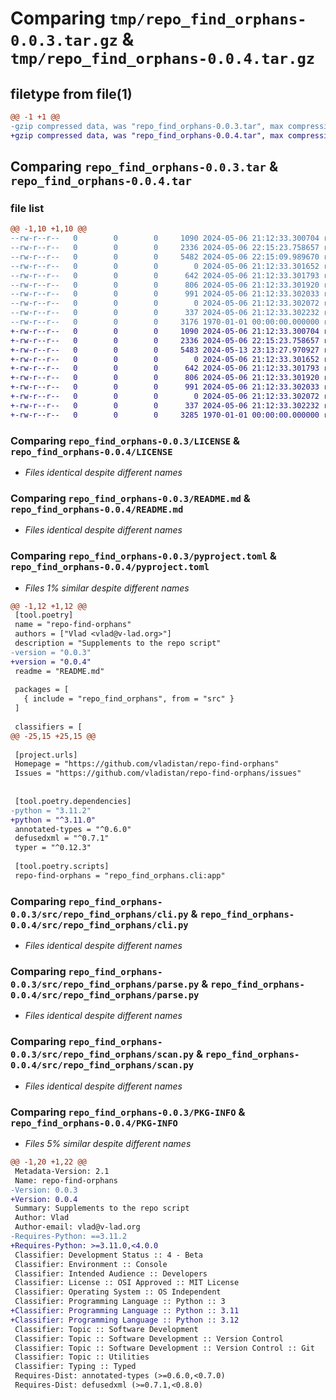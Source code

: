 # Comparing `tmp/repo_find_orphans-0.0.3.tar.gz` & `tmp/repo_find_orphans-0.0.4.tar.gz`

## filetype from file(1)

```diff
@@ -1 +1 @@
-gzip compressed data, was "repo_find_orphans-0.0.3.tar", max compression
+gzip compressed data, was "repo_find_orphans-0.0.4.tar", max compression
```

## Comparing `repo_find_orphans-0.0.3.tar` & `repo_find_orphans-0.0.4.tar`

### file list

```diff
@@ -1,10 +1,10 @@
--rw-r--r--   0        0        0     1090 2024-05-06 21:12:33.300704 repo_find_orphans-0.0.3/LICENSE
--rw-r--r--   0        0        0     2336 2024-05-06 22:15:23.758657 repo_find_orphans-0.0.3/README.md
--rw-r--r--   0        0        0     5482 2024-05-06 22:15:09.989670 repo_find_orphans-0.0.3/pyproject.toml
--rw-r--r--   0        0        0        0 2024-05-06 21:12:33.301652 repo_find_orphans-0.0.3/src/repo_find_orphans/__init__.py
--rw-r--r--   0        0        0      642 2024-05-06 21:12:33.301793 repo_find_orphans-0.0.3/src/repo_find_orphans/cli.py
--rw-r--r--   0        0        0      806 2024-05-06 21:12:33.301920 repo_find_orphans-0.0.3/src/repo_find_orphans/parse.py
--rw-r--r--   0        0        0      991 2024-05-06 21:12:33.302033 repo_find_orphans-0.0.3/src/repo_find_orphans/scan.py
--rw-r--r--   0        0        0        0 2024-05-06 21:12:33.302072 repo_find_orphans-0.0.3/src/repo_find_orphans/types/__init__.py
--rw-r--r--   0        0        0      337 2024-05-06 21:12:33.302232 repo_find_orphans-0.0.3/src/repo_find_orphans/types/project.py
--rw-r--r--   0        0        0     3176 1970-01-01 00:00:00.000000 repo_find_orphans-0.0.3/PKG-INFO
+-rw-r--r--   0        0        0     1090 2024-05-06 21:12:33.300704 repo_find_orphans-0.0.4/LICENSE
+-rw-r--r--   0        0        0     2336 2024-05-06 22:15:23.758657 repo_find_orphans-0.0.4/README.md
+-rw-r--r--   0        0        0     5483 2024-05-13 23:13:27.970927 repo_find_orphans-0.0.4/pyproject.toml
+-rw-r--r--   0        0        0        0 2024-05-06 21:12:33.301652 repo_find_orphans-0.0.4/src/repo_find_orphans/__init__.py
+-rw-r--r--   0        0        0      642 2024-05-06 21:12:33.301793 repo_find_orphans-0.0.4/src/repo_find_orphans/cli.py
+-rw-r--r--   0        0        0      806 2024-05-06 21:12:33.301920 repo_find_orphans-0.0.4/src/repo_find_orphans/parse.py
+-rw-r--r--   0        0        0      991 2024-05-06 21:12:33.302033 repo_find_orphans-0.0.4/src/repo_find_orphans/scan.py
+-rw-r--r--   0        0        0        0 2024-05-06 21:12:33.302072 repo_find_orphans-0.0.4/src/repo_find_orphans/types/__init__.py
+-rw-r--r--   0        0        0      337 2024-05-06 21:12:33.302232 repo_find_orphans-0.0.4/src/repo_find_orphans/types/project.py
+-rw-r--r--   0        0        0     3285 1970-01-01 00:00:00.000000 repo_find_orphans-0.0.4/PKG-INFO
```

### Comparing `repo_find_orphans-0.0.3/LICENSE` & `repo_find_orphans-0.0.4/LICENSE`

 * *Files identical despite different names*

### Comparing `repo_find_orphans-0.0.3/README.md` & `repo_find_orphans-0.0.4/README.md`

 * *Files identical despite different names*

### Comparing `repo_find_orphans-0.0.3/pyproject.toml` & `repo_find_orphans-0.0.4/pyproject.toml`

 * *Files 1% similar despite different names*

```diff
@@ -1,12 +1,12 @@
 [tool.poetry]
 name = "repo-find-orphans"
 authors = ["Vlad <vlad@v-lad.org>"]
 description = "Supplements to the repo script"
-version = "0.0.3"
+version = "0.0.4"
 readme = "README.md"
 
 packages = [
   { include = "repo_find_orphans", from = "src" }
 ]
 
 classifiers = [
@@ -25,15 +25,15 @@
 
 [project.urls]
 Homepage = "https://github.com/vladistan/repo-find-orphans"
 Issues = "https://github.com/vladistan/repo-find-orphans/issues"
 
 
 [tool.poetry.dependencies]
-python = "3.11.2"
+python = "^3.11.0"
 annotated-types = "^0.6.0"
 defusedxml = "^0.7.1"
 typer = "^0.12.3"
 
 [tool.poetry.scripts]
 repo-find-orphans = "repo_find_orphans.cli:app"
```

### Comparing `repo_find_orphans-0.0.3/src/repo_find_orphans/cli.py` & `repo_find_orphans-0.0.4/src/repo_find_orphans/cli.py`

 * *Files identical despite different names*

### Comparing `repo_find_orphans-0.0.3/src/repo_find_orphans/parse.py` & `repo_find_orphans-0.0.4/src/repo_find_orphans/parse.py`

 * *Files identical despite different names*

### Comparing `repo_find_orphans-0.0.3/src/repo_find_orphans/scan.py` & `repo_find_orphans-0.0.4/src/repo_find_orphans/scan.py`

 * *Files identical despite different names*

### Comparing `repo_find_orphans-0.0.3/PKG-INFO` & `repo_find_orphans-0.0.4/PKG-INFO`

 * *Files 5% similar despite different names*

```diff
@@ -1,20 +1,22 @@
 Metadata-Version: 2.1
 Name: repo-find-orphans
-Version: 0.0.3
+Version: 0.0.4
 Summary: Supplements to the repo script
 Author: Vlad
 Author-email: vlad@v-lad.org
-Requires-Python: ==3.11.2
+Requires-Python: >=3.11.0,<4.0.0
 Classifier: Development Status :: 4 - Beta
 Classifier: Environment :: Console
 Classifier: Intended Audience :: Developers
 Classifier: License :: OSI Approved :: MIT License
 Classifier: Operating System :: OS Independent
 Classifier: Programming Language :: Python :: 3
+Classifier: Programming Language :: Python :: 3.11
+Classifier: Programming Language :: Python :: 3.12
 Classifier: Topic :: Software Development
 Classifier: Topic :: Software Development :: Version Control
 Classifier: Topic :: Software Development :: Version Control :: Git
 Classifier: Topic :: Utilities
 Classifier: Typing :: Typed
 Requires-Dist: annotated-types (>=0.6.0,<0.7.0)
 Requires-Dist: defusedxml (>=0.7.1,<0.8.0)
```

